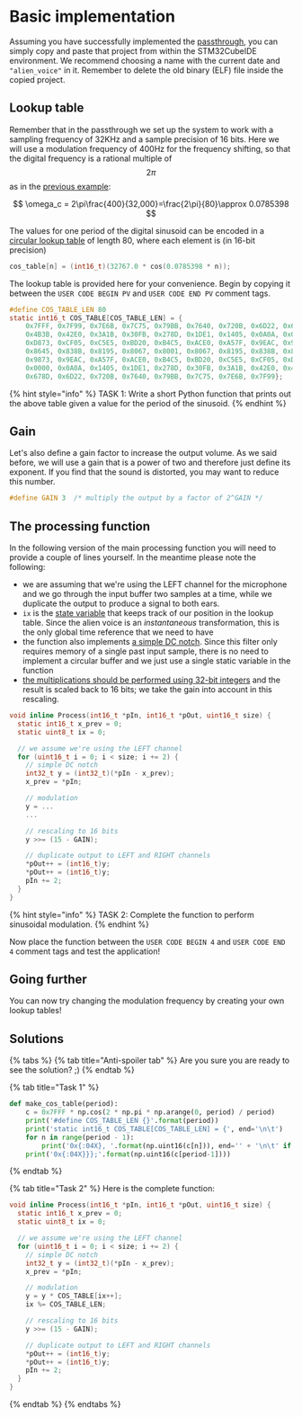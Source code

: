 # Basic implementation

Assuming you have successfully implemented the [passthrough](../../audio-peripherals/passthrough/), you can simply copy and paste that project from within the STM32CubeIDE environment. We recommend choosing a name with the current date and `"alien_voice"` in it. Remember to delete the old binary \(ELF\) file inside the copied project.

## Lookup table

Remember that in the passthrough we set up the system to work with a sampling frequency of 32KHz and a sample precision of 16 bits. Here we will use a modulation frequency of 400Hz for the frequency shifting, so that the digital frequency is a rational multiple of $$2\pi$$as in the [previous example](../../real-world-dsp/code-efficiency.md#lookup):

$$
\omega_c = 2\pi\frac{400}{32,000}=\frac{2\pi}{80}\approx 0.0785398
$$

The values for one period of the digital sinusoid can be encoded in a [circular lookup table](../../real-world-dsp/code-efficiency.md#lookup) of length 80, where each element is \(in 16-bit precision\)

```c
cos_table[n] = (int16_t)(32767.0 * cos(0.0785398 * n));
```

The  lookup table is provided here for your convenience. Begin by copying it between the `USER CODE BEGIN PV` and `USER CODE END PV` comment tags.

```c
#define COS_TABLE_LEN 80
static int16_t COS_TABLE[COS_TABLE_LEN] = {
	0x7FFF, 0x7F99, 0x7E6B, 0x7C75, 0x79BB, 0x7640, 0x720B, 0x6D22, 0x678D, 0x6154, 0x5A81, 0x5320, 
	0x4B3B, 0x42E0, 0x3A1B, 0x30FB, 0x278D, 0x1DE1, 0x1405, 0x0A0A, 0x0000, 0xF5F6, 0xEBFB, 0xE21F, 
	0xD873, 0xCF05, 0xC5E5, 0xBD20, 0xB4C5, 0xACE0, 0xA57F, 0x9EAC, 0x9873, 0x92DE, 0x8DF5, 0x89C0, 
	0x8645, 0x838B, 0x8195, 0x8067, 0x8001, 0x8067, 0x8195, 0x838B, 0x8645, 0x89C0, 0x8DF5, 0x92DE, 
	0x9873, 0x9EAC, 0xA57F, 0xACE0, 0xB4C5, 0xBD20, 0xC5E5, 0xCF05, 0xD873, 0xE21F, 0xEBFB, 0xF5F6, 
	0x0000, 0x0A0A, 0x1405, 0x1DE1, 0x278D, 0x30FB, 0x3A1B, 0x42E0, 0x4B3B, 0x5320, 0x5A81, 0x6154, 
	0x678D, 0x6D22, 0x720B, 0x7640, 0x79BB, 0x7C75, 0x7E6B, 0x7F99};
```

{% hint style="info" %}
TASK 1: Write a short Python function that prints out the above table given a value for the period of the sinusoid.
{% endhint %}


## Gain

Let's also define a gain factor to increase the output volume. As we said before, we will use a gain that is a power of two and therefore just define its exponent. If you find that the sound is distorted, you may want to reduce this number.

```c
#define GAIN 3  /* multiply the output by a factor of 2^GAIN */
```

## The processing function <a id="effect"></a>

In the following version of the main processing function you will need to provide a couple of lines yourself. In the meantime please note the following:

* we are assuming that we're using the LEFT channel for the microphone and we go through the input buffer two samples at a time, while we duplicate the output to produce a signal to both ears.
* `ix` is the [state variable](../../real-world-dsp/code-efficiency.md#state_var) that keeps track of our position in the lookup table. Since the alien voice is an _instantaneous_ transformation, this is the only global time reference that we need to have
* the function also implements [a simple DC notch](../../real-world-dsp/signal-levels.md#removing_dc). Since this filter only requires memory of a single past input sample, there is no need to implement a circular buffer and we just use a single static variable in the function
* [the multiplications should be performed using 32-bit integers](../../real-world-dsp/code-efficiency.md#float) and the result is scaled back to 16 bits; we take the gain into account in this rescaling.

```c
void inline Process(int16_t *pIn, int16_t *pOut, uint16_t size) {
  static int16_t x_prev = 0;
  static uint8_t ix = 0;

  // we assume we're using the LEFT channel
  for (uint16_t i = 0; i < size; i += 2) {
    // simple DC notch
    int32_t y = (int32_t)(*pIn - x_prev);
    x_prev = *pIn;

    // modulation
    y = ...
    ...

    // rescaling to 16 bits
    y >>= (15 - GAIN);

    // duplicate output to LEFT and RIGHT channels
    *pOut++ = (int16_t)y;
    *pOut++ = (int16_t)y;
    pIn += 2;
  }
}
```

{% hint style="info" %}
TASK 2: Complete the function to perform sinusoidal modulation.
{% endhint %}

Now place the function between the `USER CODE BEGIN 4` and `USER CODE END 4` comment tags and test the application!

## Going further

You can now try changing the modulation frequency by creating your own lookup tables!


## Solutions

{% tabs %}
{% tab title="Anti-spoiler tab" %}
Are you sure you are ready to see the solution? ;\)
{% endtab %}

{% tab title="Task 1" %}
```python
def make_cos_table(period):
    c = 0x7FFF * np.cos(2 * np.pi * np.arange(0, period) / period)
    print('#define COS_TABLE_LEN {}'.format(period))
    print('static int16_t COS_TABLE[COS_TABLE_LEN] = {', end='\n\t')
    for n in range(period - 1):
        print('0x{:04X}, '.format(np.uint16(c[n])), end='' + '\n\t' if (n+1) % 12 == 0 else '')
    print('0x{:04X}}};'.format(np.uint16(c[period-1])))
```
{% endtab %}

{% tab title="Task 2" %}
Here is the complete function:

```c
void inline Process(int16_t *pIn, int16_t *pOut, uint16_t size) {
  static int16_t x_prev = 0;
  static uint8_t ix = 0;

  // we assume we're using the LEFT channel
  for (uint16_t i = 0; i < size; i += 2) {
    // simple DC notch
    int32_t y = (int32_t)(*pIn - x_prev);
    x_prev = *pIn;

    // modulation
    y = y * COS_TABLE[ix++];
    ix %= COS_TABLE_LEN;

    // rescaling to 16 bits
    y >>= (15 - GAIN);

    // duplicate output to LEFT and RIGHT channels
    *pOut++ = (int16_t)y;
    *pOut++ = (int16_t)y;
    pIn += 2;
  }
}

```
{% endtab %}
{% endtabs %}

